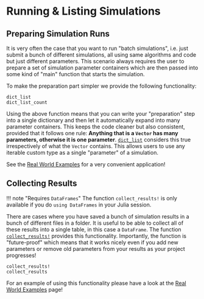 # Running & Listing Simulations

## Preparing Simulation Runs
It is very often the case that you want to run "batch simulations", i.e. just submit a bunch of different simulations, all using same algorithms and code but just different parameters. This scenario always requires the user to prepare a set of simulation parameter containers which are then passed into some kind of "main" function that starts the simulation.

To make the preparation part simpler we provide the following functionality:
```@docs
dict_list
dict_list_count
```

Using the above function means that you can write your "preparation" step into a single dictionary and then let it automatically expand into many parameter containers. This keeps the code cleaner but also consistent, provided that it follows one rule: **Anything that is a `Vector` has many parameters, otherwise it is one parameter**. [`dict_list`](@ref) considers this true irrespectively of what the `Vector` contains. This allows users to use any iterable custom type as a single "parameter" of a simulation.

See the [Real World Examples](@ref) for a very convenient application!

## Collecting Results
!!! note "Requires `DataFrames`"
    The function `collect_results!` is only available if you do
    `using DataFrames` in your Julia session.

There are cases where you have saved a bunch of simulation results in a bunch of different files in a folder. It is useful to be able to collect all of these results into a single table, in this case a `DataFrame`. The function [`collect_results!`](@ref) provides this functionality. Importantly, the function is "future-proof" which means that it works nicely even if you add new parameters or remove old parameters from your results as your project progresses!

```@docs
collect_results!
collect_results
```

For an example of using this functionality please have a look at the [Real World Examples](@ref) page!
